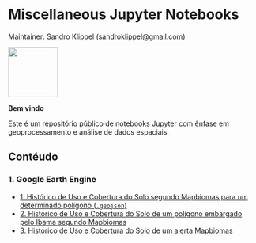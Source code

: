 # Miscellaneous Jupyter Notebooks

Maintainer: Sandro Klippel (<sandroklippel@gmail.com>)

<img src = 'https://jupyter.org/assets/homepage/main-logo.svg' width  =100px>

**Bem vindo**

Este é um repositório público de notebooks Jupyter com ênfase em geoprocessamento e análise de dados espaciais.

## Contéudo

### 1. Google Earth Engine 
- [1. Histórico de Uso e Cobertura do Solo segundo Mapbiomas para um determinado polígono (`.geojson`)](Historico_Mapbiomas_de_um_arquivo_GeoJSON.ipynb)
- [2. Histórico de Uso e Cobertura do Solo de um polígono embargado pelo Ibama segundo Mapbiomas](Historico_Mapbiomas_de_um_embargo_Ibama.ipynb)
- [3. Histórico de Uso e Cobertura do Solo de um alerta Mapbiomas]()
